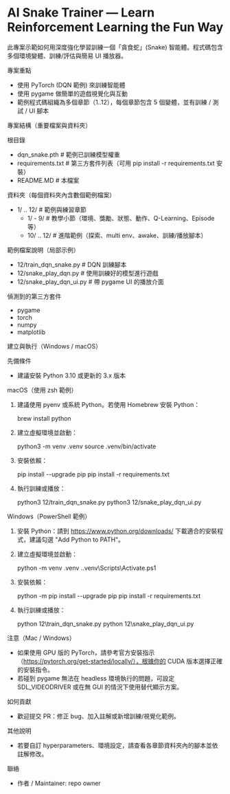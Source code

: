 
AI Snake Trainer — Learn Reinforcement Learning the Fun Way
===========================================================

此專案示範如何用深度強化學習訓練一個「貪食蛇」(Snake) 智能體。程式碼包含多個環境變體、訓練/評估與簡易 UI 播放器。

專案重點
 - 使用 PyTorch (DQN 範例) 來訓練智能體
 - 使用 pygame 做簡單的遊戲視覺化與互動
 - 範例程式碼組織為多個章節（1..12），每個章節包含 5 個變體，並有訓練 / 測試 / UI 腳本

專案結構（重要檔案與資料夾）

根目錄
- dqn_snake.pth                      # 範例已訓練模型權重
- requirements.txt                   # 第三方套件列表（可用 pip install -r requirements.txt 安裝）
- README.MD                          # 本檔案

資料夾（每個資料夾內含數個範例檔案）
- 1/ .. 12/                          # 範例與練習章節
  - 1/ - 9/                          # 教學小節（環境、獎勵、狀態、動作、Q-Learning、Episode 等）
  - 10/ .. 12/                       # 進階範例（探索、multi env、awake、訓練/播放腳本）

範例檔案說明（局部示例）
- 12/train_dqn_snake.py              # DQN 訓練腳本
- 12/snake_play_dqn.py               # 使用訓練好的模型進行遊戲
- 12/snake_play_dqn_ui.py            # 帶 pygame UI 的播放介面

偵測到的第三方套件
- pygame
- torch
- numpy
- matplotlib

建立與執行（Windows / macOS）

先備條件
- 建議安裝 Python 3.10 或更新的 3.x 版本

macOS（使用 zsh 範例）
1) 建議使用 pyenv 或系統 Python。若使用 Homebrew 安裝 Python：

	brew install python

2) 建立虛擬環境並啟動：

	python3 -m venv .venv
	source .venv/bin/activate

3) 安裝依賴：

	pip install --upgrade pip
	pip install -r requirements.txt

4) 執行訓練或播放：

	python3 12/train_dqn_snake.py
	python3 12/snake_play_dqn_ui.py

Windows（PowerShell 範例）
1) 安裝 Python：請到 https://www.python.org/downloads/ 下載適合的安裝程式，建議勾選 "Add Python to PATH"。

2) 建立虛擬環境並啟動：

	python -m venv .venv
	.\.venv\Scripts\Activate.ps1

3) 安裝依賴：

	python -m pip install --upgrade pip
	pip install -r requirements.txt

4) 執行訓練或播放：

	python 12\train_dqn_snake.py
	python 12\snake_play_dqn_ui.py

注意（Mac / Windows）
- 如果使用 GPU 版的 PyTorch，請參考官方安裝指示（https://pytorch.org/get-started/locally/），根據你的 CUDA 版本選擇正確的安裝指令。
- 若碰到 pygame 無法在 headless 環境執行的問題，可設定 SDL_VIDEODRIVER 或在無 GUI 的情況下使用替代顯示方案。

如何貢獻
- 歡迎提交 PR：修正 bug、加入註解或新增訓練/視覺化範例。

其他說明
- 若要自訂 hyperparameters、環境設定，請查看各章節資料夾內的腳本並依註解修改。

聯絡
- 作者 / Maintainer: repo owner
